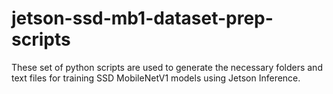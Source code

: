 # jetson-ssd-mb1-dataset-prep-scripts
These set of python scripts are used to generate the necessary folders and text files for training SSD MobileNetV1 models using Jetson Inference.
